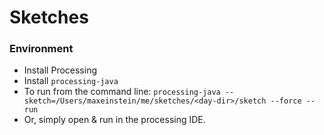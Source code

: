 # Sketches

### Environment

- Install Processing
- Install `processing-java`
- To run from the command line: `processing-java --sketch=/Users/maxeinstein/me/sketches/<day-dir>/sketch --force --run`
- Or, simply open & run in the processing IDE.
